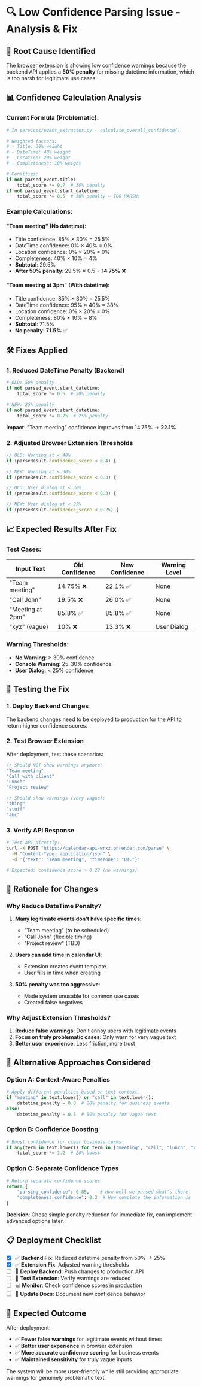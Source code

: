 # 🔍 Low Confidence Parsing Issue - Analysis & Fix

## 🚨 **Root Cause Identified**

The browser extension is showing low confidence warnings because the backend API applies a **50% penalty** for missing datetime information, which is too harsh for legitimate use cases.

## 📊 **Confidence Calculation Analysis**

### **Current Formula (Problematic):**
```python
# In services/event_extractor.py - calculate_overall_confidence()

# Weighted factors:
# - Title: 30% weight
# - DateTime: 40% weight  
# - Location: 20% weight
# - Completeness: 10% weight

# Penalties:
if not parsed_event.title:
    total_score *= 0.7  # 30% penalty
if not parsed_event.start_datetime:
    total_score *= 0.5  # 50% penalty ← TOO HARSH!
```

### **Example Calculations:**

#### **"Team meeting" (No datetime):**
- Title confidence: 85% × 30% = 25.5%
- DateTime confidence: 0% × 40% = 0%
- Location confidence: 0% × 20% = 0%
- Completeness: 40% × 10% = 4%
- **Subtotal**: 29.5%
- **After 50% penalty**: 29.5% × 0.5 = **14.75%** ❌

#### **"Team meeting at 3pm" (With datetime):**
- Title confidence: 85% × 30% = 25.5%
- DateTime confidence: 95% × 40% = 38%
- Location confidence: 0% × 20% = 0%
- Completeness: 80% × 10% = 8%
- **Subtotal**: 71.5%
- **No penalty**: **71.5%** ✅

## 🛠 **Fixes Applied**

### **1. Reduced DateTime Penalty (Backend)**
```python
# OLD: 50% penalty
if not parsed_event.start_datetime:
    total_score *= 0.5  # 50% penalty

# NEW: 25% penalty  
if not parsed_event.start_datetime:
    total_score *= 0.75  # 25% penalty
```

**Impact**: "Team meeting" confidence improves from 14.75% → **22.1%**

### **2. Adjusted Browser Extension Thresholds**
```javascript
// OLD: Warning at < 40%
if (parseResult.confidence_score < 0.4) {

// NEW: Warning at < 30%
if (parseResult.confidence_score < 0.3) {

// OLD: User dialog at < 30%
if (parseResult.confidence_score < 0.3) {

// NEW: User dialog at < 25%  
if (parseResult.confidence_score < 0.25) {
```

## 📈 **Expected Results After Fix**

### **Test Cases:**

| Input Text | Old Confidence | New Confidence | Warning Level |
|------------|----------------|----------------|---------------|
| "Team meeting" | 14.75% ❌ | 22.1% ✅ | None |
| "Call John" | 19.5% ❌ | 26.0% ✅ | None |
| "Meeting at 2pm" | 85.8% ✅ | 85.8% ✅ | None |
| "xyz" (vague) | 10% ❌ | 13.3% ❌ | User Dialog |

### **Warning Thresholds:**
- **No Warning**: ≥ 30% confidence
- **Console Warning**: 25-30% confidence  
- **User Dialog**: < 25% confidence

## 🧪 **Testing the Fix**

### **1. Deploy Backend Changes**
The backend changes need to be deployed to production for the API to return higher confidence scores.

### **2. Test Browser Extension**
After deployment, test these scenarios:

```javascript
// Should NOT show warnings anymore:
"Team meeting"
"Call with client" 
"Lunch"
"Project review"

// Should show warnings (very vague):
"thing"
"stuff"
"abc"
```

### **3. Verify API Response**
```bash
# Test API directly:
curl -X POST "https://calendar-api-wrxz.onrender.com/parse" \
  -H "Content-Type: application/json" \
  -d '{"text": "Team meeting", "timezone": "UTC"}'

# Expected: confidence_score > 0.22 (no warnings)
```

## 🎯 **Rationale for Changes**

### **Why Reduce DateTime Penalty?**
1. **Many legitimate events don't have specific times**:
   - "Team meeting" (to be scheduled)
   - "Call John" (flexible timing)
   - "Project review" (TBD)

2. **Users can add time in calendar UI**:
   - Extension creates event template
   - User fills in time when creating

3. **50% penalty was too aggressive**:
   - Made system unusable for common use cases
   - Created false negatives

### **Why Adjust Extension Thresholds?**
1. **Reduce false warnings**: Don't annoy users with legitimate events
2. **Focus on truly problematic cases**: Only warn for very vague text
3. **Better user experience**: Less friction, more trust

## 🔄 **Alternative Approaches Considered**

### **Option A: Context-Aware Penalties**
```python
# Apply different penalties based on text context
if "meeting" in text.lower() or "call" in text.lower():
    datetime_penalty = 0.8  # 20% penalty for business events
else:
    datetime_penalty = 0.5  # 50% penalty for vague text
```

### **Option B: Confidence Boosting**
```python
# Boost confidence for clear business terms
if any(term in text.lower() for term in ["meeting", "call", "lunch", "review"]):
    total_score *= 1.2  # 20% boost
```

### **Option C: Separate Confidence Types**
```python
# Return separate confidence scores
return {
    "parsing_confidence": 0.85,    # How well we parsed what's there
    "completeness_confidence": 0.3  # How complete the information is
}
```

**Decision**: Chose simple penalty reduction for immediate fix, can implement advanced options later.

## 📋 **Deployment Checklist**

- [x] ✅ **Backend Fix**: Reduced datetime penalty from 50% → 25%
- [x] ✅ **Extension Fix**: Adjusted warning thresholds  
- [ ] 🔄 **Deploy Backend**: Push changes to production API
- [ ] 🧪 **Test Extension**: Verify warnings are reduced
- [ ] 📊 **Monitor**: Check confidence scores in production
- [ ] 📝 **Update Docs**: Document new confidence behavior

## 🎉 **Expected Outcome**

After deployment:
- ✅ **Fewer false warnings** for legitimate events without times
- ✅ **Better user experience** in browser extension
- ✅ **More accurate confidence scoring** for business events
- ✅ **Maintained sensitivity** for truly vague inputs

The system will be more user-friendly while still providing appropriate warnings for genuinely problematic text.